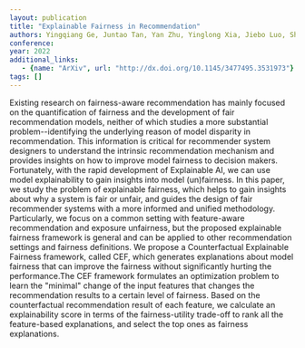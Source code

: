 ```yaml
---
layout: publication
title: "Explainable Fairness in Recommendation"
authors: Yingqiang Ge, Juntao Tan, Yan Zhu, Yinglong Xia, Jiebo Luo, Shuchang Liu, Zuohui Fu, Shijie Geng, Zelong Li, Yongfeng Zhang
conference: 
year: 2022
additional_links: 
   - {name: "ArXiv", url: "http://dx.doi.org/10.1145/3477495.3531973"}
tags: []
---
```

Existing research on fairness-aware recommendation has mainly focused on the
quantification of fairness and the development of fair recommendation models,
neither of which studies a more substantial problem--identifying the underlying
reason of model disparity in recommendation. This information is critical for
recommender system designers to understand the intrinsic recommendation
mechanism and provides insights on how to improve model fairness to decision
makers. Fortunately, with the rapid development of Explainable AI, we can use
model explainability to gain insights into model (un)fairness. In this paper,
we study the problem of explainable fairness, which helps to gain insights
about why a system is fair or unfair, and guides the design of fair recommender
systems with a more informed and unified methodology. Particularly, we focus on
a common setting with feature-aware recommendation and exposure unfairness, but
the proposed explainable fairness framework is general and can be applied to
other recommendation settings and fairness definitions. We propose a
Counterfactual Explainable Fairness framework, called CEF, which generates
explanations about model fairness that can improve the fairness without
significantly hurting the performance.The CEF framework formulates an
optimization problem to learn the "minimal" change of the input features that
changes the recommendation results to a certain level of fairness. Based on the
counterfactual recommendation result of each feature, we calculate an
explainability score in terms of the fairness-utility trade-off to rank all the
feature-based explanations, and select the top ones as fairness explanations.